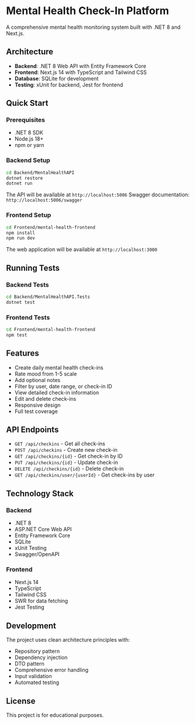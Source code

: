 
# Mental Health Check-In Platform

A comprehensive mental health monitoring system built with .NET 8 and Next.js.

## Architecture

- **Backend**: .NET 8 Web API with Entity Framework Core
- **Frontend**: Next.js 14 with TypeScript and Tailwind CSS
- **Database**: SQLite for development
- **Testing**: xUnit for backend, Jest for frontend

## Quick Start

### Prerequisites
- .NET 8 SDK
- Node.js 18+
- npm or yarn

### Backend Setup
```bash
cd Backend/MentalHealthAPI
dotnet restore
dotnet run
```

The API will be available at `http://localhost:5006`
Swagger documentation: `http://localhost:5006/swagger`

### Frontend Setup
```bash
cd Frontend/mental-health-frontend
npm install
npm run dev
```

The web application will be available at `http://localhost:3000`

## Running Tests

### Backend Tests
```bash
cd Backend/MentalHealthAPI.Tests
dotnet test
```

### Frontend Tests
```bash
cd Frontend/mental-health-frontend
npm test
```

## Features

- Create daily mental health check-ins
- Rate mood from 1-5 scale
- Add optional notes
- Filter by user, date range, or check-in ID
- View detailed check-in information
- Edit and delete check-ins
- Responsive design
- Full test coverage

## API Endpoints

- `GET /api/checkins` - Get all check-ins
- `POST /api/checkins` - Create new check-in
- `GET /api/checkins/{id}` - Get check-in by ID
- `PUT /api/checkins/{id}` - Update check-in
- `DELETE /api/checkins/{id}` - Delete check-in
- `GET /api/checkins/user/{userId}` - Get check-ins by user

## Technology Stack

### Backend
- .NET 8
- ASP.NET Core Web API
- Entity Framework Core
- SQLite
- xUnit Testing
- Swagger/OpenAPI

### Frontend
- Next.js 14
- TypeScript
- Tailwind CSS
- SWR for data fetching
- Jest Testing

## Development

The project uses clean architecture principles with:
- Repository pattern
- Dependency injection
- DTO pattern
- Comprehensive error handling
- Input validation
- Automated testing

## License

This project is for educational purposes.